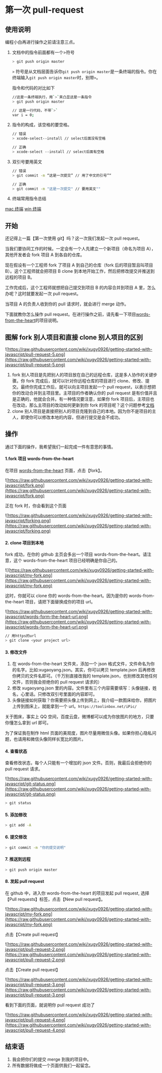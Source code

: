 # 第一次 pull-request

## 使用说明

编程小白再进行操作之前请注意三点。

1. 文档中的指令前面都有一个>符号

   ```bash
   > git push origin master
   ```

   `>` 符号是从文档层面告诉你`git push origin master`是一条终端的指令。你在终端输入`git push origin master`时，别带`>`。

   指令和代码的对比如下

   ```bash
   //这是一条终端执行，用`>`来凸显这是一条指令
   > git push origin master

   // 这是一行代码，不带`>`
   var i = 0;
   ```

2. 指令的构成，该空格的要空格。

   ```bash
   // 错误
   > xcode-select--install // select后面没有空格

   // 正确
   > xcode-select --install // select后面有空格
   ```

3. 双引号要用英文

   ```bash
   // 错误
   > git commit -m “这是一次提交” // 用了中文的引号”“

   // 正确
   > git commit -m "这是一次提交" // 要用英文""
   ```

4. 终端常用指令总结

[mac 终端](https://github.com/xugy0926/getting-started-with-javascript/blob/master/topics/MAC-Terminal-command-list.md)
[win 终端](https://github.com/xugy0926/getting-started-with-javascript/blob/master/topics/Win-Command-list.md)

## 开始

还记得上一篇【第一次使用 git】吗？这一次我们发起一次 pull request。

当我们要协同工作的时候。一定会有一个人先建立一个新项目（命名为项目 A），其他开发者会 fork 项目 A 到各自的仓库。

现在假设有一个工程师 fork 了项目 A 到自己的仓库（fork 后的项目暂且叫项目 B）。这个工程师就会把项目 B clone 到本地开始工作，然后把修改提交并推送到远程的项目 B。

工作完成后，这个工程师就想把自己提交到项目 B 的内容合并到项目 A 里，怎么办呢？这时就要发起一次 pull request。

当项目 A 的负责人收到你的 pull 请求时，就会进行 merge 动作。

下面就教你怎么操作 pull request。在进行操作之前，请先看一下项目[words-from-the-heart](https://github.com/xugy0926/words-from-the-heart)的项目说明。

## 图解 fork 别人项目和直接 clone 别人项目的区别

![https://raw.githubusercontent.com/wiki/xugy0926/getting-started-with-javascript/pull-request-5.png](https://raw.githubusercontent.com/wiki/xugy0926/getting-started-with-javascript/pull-request-5.png)

1. fork 别人项目是先把别人的项目放在自己的远程仓库，这是多人协作的关键步骤。你 fork 完成后，就可以针对你远程仓库的项目进行 clone、修改、提交。最终你完成工作后，就可以向主项目发起一个 pull request，以表示想把你的改动合并到主项目里。主项目的作者确认你的 pull request 是有价值并且是正确的，他就会合并。有一种情况要注意，如果你 fork 项目后，主项目也在改动，那么主项目的改动如何更新到你 fork 的项目呢？这个问题参考[文档](https://github.com/xugy0926/getting-started-with-javascript/blob/master/topics/%E5%A6%82%E4%BD%95%E4%BB%8E%E4%B8%BB%E9%A1%B9%E7%9B%AE%E6%9B%B4%E6%96%B0fork%E7%9A%84%E9%A1%B9%E7%9B%AE.md)
2. clone 别人项目是直接把别人的项目克隆到自己的本地。因为你不是项目的主人，即使你可以修改本地的内容，但进行提交是会不成功。

## 操作

通过下面的操作，我希望我们一起完成一件有意思的事情。

#### 1.fork 项目 words-from-the-heart

在项目 [words-from-the-heart](https://github.com/xugy0926/words-from-the-heart) 页面，点击【fork】。

![https://raw.githubusercontent.com/wiki/xugy0926/getting-started-with-javascript/fork.png](https://raw.githubusercontent.com/wiki/xugy0926/getting-started-with-javascript/fork.png)

正在 fork 时，你会看到这个页面

![https://raw.githubusercontent.com/wiki/xugy0926/getting-started-with-javascript/forking.png](https://raw.githubusercontent.com/wiki/xugy0926/getting-started-with-javascript/forking.png)

#### 2. clone 项目到本地

fork 成功，在你的 github 主页会多出一个项目 words-from-the-heart。请注意，这个 words-from-the-heart 项目已经明确是你自己的。

![(https://raw.githubusercontent.com/wiki/xugy0926/getting-started-with-javascript/my-fork.png](https://raw.githubusercontent.com/wiki/xugy0926/getting-started-with-javascript/my-fork.png)

这时，你就可以 clone 你的 words-from-the-heart。因为是你的 words-from-the-heart 项目，请把下面<your project url>替换成你的项目 url。

![https://raw.githubusercontent.com/wiki/xugy0926/getting-started-with-javascript/words-form-the-heart-url.png](https://raw.githubusercontent.com/wiki/xugy0926/getting-started-with-javascript/words-form-the-heart-url.png)

```bash
// 用https的url
> git clone <your project url>
```

#### 3. 修改文件

1. 在 words-from-the-heart 文件夹，添加一个 json 格式文件，文件命名为你的名字。比如:xugaoyang.json。其实，你可以拷贝 template.json 后再修改你拷贝的文件名即可。（千万别直接改我的 template.json，也别修改其他任何文件，否则我会拒绝你的 pull request 请求的）
2. 修改 xugaoyang.json 里的内容。文件里有三个内容需要填写：头像链接，姓名，心里话。只修改双引号里面的内容即可。
3. 头像链接如何获取？你需要把头像上传到网上，我介绍一款图床给你，把图片上传到图床上，就能拿到一个 url。`https://toolinbox.net/iPic/`

关于图床，事实上 QQ 空间，百度云盘，微博都可以成为你放图片的地方，只要你懂怎么拿到 url 即可。

为了保证我在制作 html 页面的美观度，图片尽量用微信头像。如果你担心隐私问题，也请用和微信头像同样长宽比的图片。

#### 4. 查看状态

查看修改状态，每个人只能有一个增加的 json 文件。否则，我最后会拒绝你的 pull request 请求。

![https://raw.githubusercontent.com/wiki/xugy0926/getting-started-with-javascript/git-status.png](https://raw.githubusercontent.com/wiki/xugy0926/getting-started-with-javascript/git-status.png)

```bash
> git status
```

#### 5. 添加修改

```bash
> git add -A
```

#### 6. 提交修改

```bash
> git commit -m "你的提交说明"
```

#### 7. 推送到远程

```bash
> git push origin master
```

#### 8. 发起 pull request

在 github 中，进入你 words-from-the-heart 的项目发起 pull request, 选择【Pull requests】标签，点击【New pull request】。

![https://raw.githubusercontent.com/wiki/xugy0926/getting-started-with-javascript/my-fork.png](https://raw.githubusercontent.com/wiki/xugy0926/getting-started-with-javascript/my-fork.png)

点击【Create pull request】

![https://raw.githubusercontent.com/wiki/xugy0926/getting-started-with-javascript/pull-request-2.png](https://raw.githubusercontent.com/wiki/xugy0926/getting-started-with-javascript/pull-request-2.png)

点击【Create pull request】

![https://raw.githubusercontent.com/wiki/xugy0926/getting-started-with-javascript/pull-request-3.png](https://raw.githubusercontent.com/wiki/xugy0926/getting-started-with-javascript/pull-request-3.png)

看到下面的页面，就说明你 pull request 成功了

![https://raw.githubusercontent.com/wiki/xugy0926/getting-started-with-javascript/pull-request-4.png](https://raw.githubusercontent.com/wiki/xugy0926/getting-started-with-javascript/pull-request-4.png)

## 结束语

1. 我会把你们的提交 merge 到我的项目中。
1. 所有数据将做成一个页面供我们一起留念。
